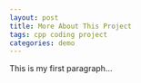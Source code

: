 ```yaml
---
layout: post
title: More About This Project
tags: cpp coding project
categories: demo
---
```


This is my first paragraph...


